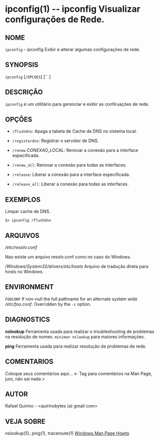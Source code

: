 ipconfig(1) -- ipconfig Visualizar configurações de Rede.
===============================================

NOME
----

`ipconfig` - ipconfig Exibir e alterar algumas configurações de rede.

SYNOPSIS
--------

`ipconfig` [`/OPCOES`] [`` ] 

DESCRIÇÃO
---------

`ipconfig`  é um utilitário para gerenciar e exibir as confiruações de rede.

OPÇÕES
------

* `/flushdns`:
  Apaga a tabela de Cache de DNS no sistema local.

* `/registerdns`:
  Registrar o servidor de DNS.

* `/renew` *CONEXAO_LOCAL*:
  Renovar a conexão para a interface especificada.

* `/renew_all`:
  Renovar a conexão para todas as interfaces.

* `/release`:
  Liberar a conexão para a interface especificada.

* `/release_all`:
  Liberar a conexão para todas as interfaces.

EXEMPLOS
--------

Limpar cache de DNS.

   `$> ipconfig /flushdns `


ARQUIVOS
--------


*/etc/resolv.conf*

Nao existe um arquivo resolv.conf como no caso do Windows.

*/Windows/System32/drivers/etc/hosts*
Arquivo de tradução direta para hosts no Windows.

ENVIRONMENT
-----------

`FOOCONF`
  If non-null the full pathname for an alternate system wide */etc/foo.conf*.
  Overridden by the `-c` option.

DIAGNOSTICS
-----------


**nslookup**
  Ferramenta usada para realizar o troubleshooting de problemas na resolução de nomes.
`miniman nslookup` para maiores informações.

**ping**
  Ferramenta usada para realizar resolução de problemas de rede.

COMENTARIOS
-----------

Coloque seus comentários aqui...
<- Tag para comentários na Man Page, juro, não sai nada.>

AUTOR
-----

Rafael Quirino - <quirinobytes (a) gmail com>

VEJA SOBRE
----------

nslookup(5), ping(1), traceroute(1) [Windows Man Page Howto](
http://www.schweikhardt.net/man_page_howto.html)
